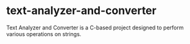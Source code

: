 # text-analyzer-and-converter
Text Analyzer and Converter is a C-based project designed to perform various operations on strings.
